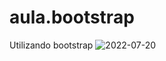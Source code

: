 # aula.bootstrap
Utilizando bootstrap
![2022-07-20](https://user-images.githubusercontent.com/91546467/180058063-d95fb29c-351d-41ce-9c29-c42dcea5ca5d.png)
